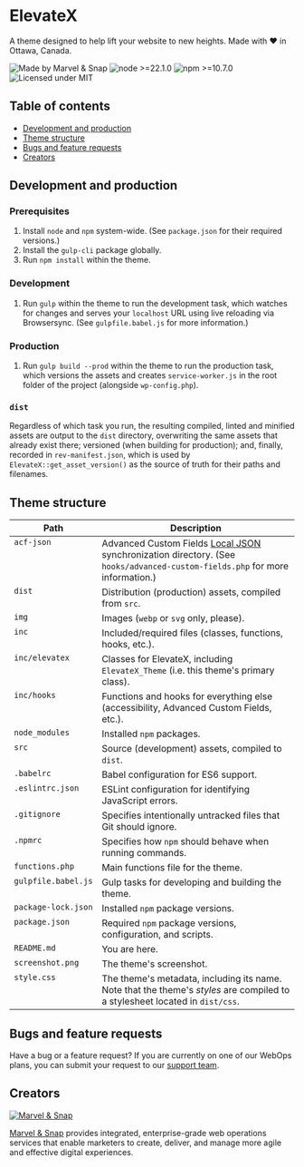 # ElevateX

A theme designed to help lift your website to new heights. Made with ♥ in Ottawa, Canada.

![](https://img.shields.io/badge/MADE%20BY-Marvel%20&%20Snap-716EB1?style=for-the-badge&labelColor=1B1A28 "Made by Marvel & Snap") ![](https://img.shields.io/badge/node->=22.1.0-417e38?style=for-the-badge&labelColor=1B1A28 "node >=22.1.0") ![](https://img.shields.io/badge/npm->=10.7.0-bc3433?style=for-the-badge&labelColor=1B1A28 "npm >=10.7.0") ![](https://img.shields.io/badge/License-MIT-97CA00?style=for-the-badge&labelColor=1B1A28 "Licensed under MIT")

## Table of contents

- [Development and production](#development-and-production)
- [Theme structure](#theme-structure)
- [Bugs and feature requests](#bugs-and-feature-requests)
- [Creators](#creators)

## Development and production

### Prerequisites

1. Install `node` and `npm` system-wide. (See `package.json` for their required versions.)
1. Install the `gulp-cli` package globally.
1. Run `npm install` within the theme.

### Development

1. Run `gulp` within the theme to run the development task, which watches for changes and serves your `localhost` URL using live reloading via Browsersync. (See `gulpfile.babel.js` for more information.)

### Production

1. Run `gulp build --prod` within the theme to run the production task, which versions the assets and creates `service-worker.js` in the root folder of the project (alongside `wp-config.php`).

### `dist`

Regardless of which task you run, the resulting compiled, linted and minified assets are output to the `dist` directory, overwriting the same assets that already exist there; versioned (when building for production); and, finally, recorded in `rev-manifest.json`, which is used by `ElevateX::get_asset_version()` as the source of truth for their paths and filenames.

## Theme structure

<table>
  <thead>
    <tr>
      <th>Path</th>
      <th>Description</th>
    </tr>
  </thead>
  <tbody>
    <tr>
      <td valign="top" style="white-space: nowrap;"><code>acf-json</code></td>
      <td>Advanced Custom Fields <a href="https://www.advancedcustomfields.com/resources/local-json/">Local JSON</a> synchronization directory. (See <code>hooks/advanced-custom-fields.php</code> for more information.)</td>
    </tr>
    <tr>
      <td valign="top" style="white-space: nowrap;"><code>dist</code></td>
      <td>Distribution (production) assets, compiled from <code>src</code>.</td>
    </tr>
    <tr>
      <td valign="top" style="white-space: nowrap;"><code>img</code></td>
      <td>Images (<code>webp</code> or <code>svg</code> only, please).</td>
    </tr>
    <tr>
      <td valign="top" style="white-space: nowrap;"><code>inc</code></td>
      <td>Included/required files (classes, functions, hooks, etc.).</td>
    </tr>
    <tr>
      <td valign="top" style="white-space: nowrap;"><code>inc/elevatex</code></td>
      <td>Classes for ElevateX, including <code>ElevateX_Theme</code> (i.e. this theme's primary class).</td>
    </tr>
    <tr>
      <td valign="top" style="white-space: nowrap;"><code>inc/hooks</code></td>
      <td>Functions and hooks for everything else (accessibility, Advanced Custom Fields, etc.).</td>
    </tr>
    <tr>
      <td valign="top" style="white-space: nowrap;"><code>node_modules</code></td>
      <td>Installed <code>npm</code> packages.</td>
    </tr>
    <tr>
      <td valign="top" style="white-space: nowrap;"><code>src</code></td>
      <td>Source (development) assets, compiled to <code>dist</code>.</td>
    </tr>
    <tr>
      <td valign="top" style="white-space: nowrap;"><code>.babelrc</code></td>
      <td>Babel configuration for ES6 support.</td>
    </tr>
    <tr>
      <td valign="top" style="white-space: nowrap;"><code>.eslintrc.json</code></td>
      <td>ESLint configuration for identifying JavaScript errors.</td>
    </tr>
    <tr>
      <td valign="top" style="white-space: nowrap;"><code>.gitignore</code></td>
      <td>Specifies intentionally untracked files that Git should ignore.</td>
    </tr>
    <tr>
      <td valign="top" style="white-space: nowrap;"><code>.npmrc</code></td>
      <td>Specifies how <code>npm</code> should behave when running commands.</td>
    </tr>
    <tr>
      <td valign="top" style="white-space: nowrap;"><code>functions.php</code></td>
      <td>Main functions file for the theme.</td>
    </tr>
    <tr>
      <td valign="top" style="white-space: nowrap;"><code>gulpfile.babel.js</code></td>
      <td>Gulp tasks for developing and building the theme.</td>
    </tr>
    <tr>
      <td valign="top" style="white-space: nowrap;"><code>package-lock.json</code></td>
      <td>Installed <code>npm</code> package versions.</td>
    </tr>
    <tr>
      <td valign="top" style="white-space: nowrap;"><code>package.json</code></td>
      <td>Required <code>npm</code> package versions, configuration, and scripts.</td>
    </tr>
    <tr>
      <td valign="top" style="white-space: nowrap;"><code>README.md</code></td>
      <td>You are here.</td>
    </tr>
    <tr>
      <td valign="top" style="white-space: nowrap;"><code>screenshot.png</code></td>
      <td>The theme's screenshot.</td>
    </tr>
    <tr>
      <td valign="top" style="white-space: nowrap;"><code>style.css</code></td>
      <td>The theme's metadata, including its name. Note that the theme's <em>styles</em> are compiled to a stylesheet located in <code>dist/css</code>.</td>
    </tr>
  </tbody>
</table>

## Bugs and feature requests

Have a bug or a feature request? If you are currently on one of our WebOps plans, you can submit your request to our [support team](mailto:support@marvelandsnap.com).

## Creators

[![](https://secure.gravatar.com/avatar/7386273d774b0a2be2c6c107e52b5fdf?size=100 "Marvel & Snap")](https://www.marvelandsnap.com)

[Marvel & Snap](https://www.marvelandsnap.com) provides integrated, enterprise-grade web operations services that enable marketers to create, deliver, and manage more agile and effective digital experiences.